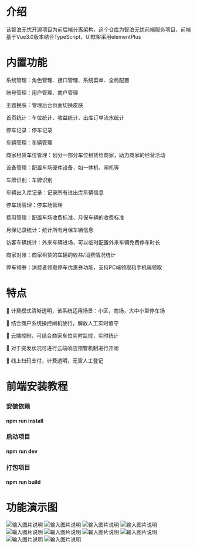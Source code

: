 

# 介绍

该智泊无忧开源项目为前后端分离架构，这个仓库为智泊无忧前端服务项目，前端基于Vue3.0版本结合TypeScript，UI框架采用elementPlus


# 内置功能

系统管理：角色管理、接口管理、系统菜单、全局配置

账号管理：用户管理、商户管理

主题换肤：管理后台页面切换皮肤

首页统计：车位统计、收益统计、出库订单流水统计

停车记录：停车记录

车辆管理：车辆管理

商家租赁车位管理：划分一部分车位租赁给商家，助力商家的经营活动

设备管理：配置车场硬件设备，如一体机、闸机等

车牌识别：车牌识别

车辆出入库记录：记录所有进出库车辆信息

停车场管理：停车场管理

费用管理：配置车场收费标准、月保车辆的收费标准

月保记录统计：统计所有月保车辆信息

访客车辆统计：外来车辆进场，可以临时配置外来车辆免费停车时长

商家对账：商家租赁的车辆的收益/消费情况统计

停车领券：消费者领取停车优惠券功能，支持PC端领取和手机端领取

# 特点

 :car:  计费模式清晰透明，该系统适用场景：小区，商场，大中小型停车场

 :red_car:  结合商户系统操控闸机放行，解放人工实时值守

 :taxi:  云端控制，可结合商家车位实时监控，实时统计

 :blue_car:  对于突发状况可进行云端响应预警机制进行开闸

 :tractor:  线上扫码支付，计费透明，无需人工登记


# 前端安装教程

### 安装依赖

#### npm run install

### 启动项目

#### npm run dev

### 打包项目

#### npm run build

# 功能演示图

![输入图片说明](functionimg/%E5%9B%BE%E7%89%871.png)
![输入图片说明](functionimg/%E5%9B%BE%E7%89%872.png)
![输入图片说明](functionimg/%E5%9B%BE%E7%89%873.png)
![输入图片说明](functionimg/%E5%9B%BE%E7%89%874.png)
![输入图片说明](functionimg/%E5%9B%BE%E7%89%875.png)
![输入图片说明](functionimg/%E5%9B%BE%E7%89%876.png)
![输入图片说明](functionimg/%E5%9B%BE%E7%89%877.png)
![输入图片说明](functionimg/%E5%9B%BE%E7%89%878.png)
![输入图片说明](functionimg/%E5%9B%BE%E7%89%879.png)
![输入图片说明](functionimg/%E5%9B%BE%E7%89%8710.png)


